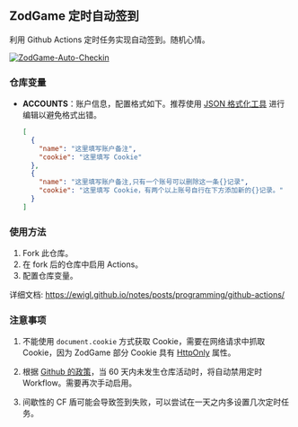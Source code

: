 ## ZodGame 定时自动签到

利用 Github Actions 定时任务实现自动签到。随机心情。

[![ZodGame-Auto-Checkin](https://github.com/ewigl/zodgame-auto-checkin/actions/workflows/Checkin.yml/badge.svg)](https://github.com/ewigl/zodgame-auto-checkin/actions/workflows/Checkin.yml)

### 仓库变量

- **ACCOUNTS**：账户信息，配置格式如下。推荐使用 [JSON 格式化工具](https://jsoneditoronline.org/) 进行编辑以避免格式出错。

  ```json
  [
    {
      "name": "这里填写账户备注",
      "cookie": "这里填写 Cookie"
    },
    {
      "name": "这里填写账户备注,只有一个账号可以删除这一条{}记录",
      "cookie": "这里填写 Cookie，有两个以上账号自行在下方添加新的{}记录。"
    }
  ]
  ```

### 使用方法

1. Fork 此仓库。
2. 在 fork 后的仓库中启用 Actions。
3. 配置仓库变量。

详细文档: https://ewigl.github.io/notes/posts/programming/github-actions/

### 注意事项

1. 不能使用 `document.cookie` 方式获取 Cookie，需要在网络请求中抓取 Cookie，因为 ZodGame 部分 Cookie 具有 [HttpOnly](https://developer.mozilla.org/zh-CN/docs/Web/HTTP/Guides/Cookies#%E9%99%90%E5%88%B6%E8%AE%BF%E9%97%AE_cookie) 属性。

2. 根据 [Github 的政策](https://docs.github.com/zh/actions/managing-workflow-runs-and-deployments/managing-workflow-runs/disabling-and-enabling-a-workflow?tool=webui)，当 60 天内未发生仓库活动时，将自动禁用定时 Workflow。需要再次手动启用。

3. 间歇性的 CF 盾可能会导致签到失败，可以尝试在一天之内多设置几次定时任务。
